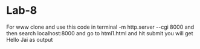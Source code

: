 # Lab-8
For www clone and use this code in terminal -m http.server --cgi 8000  and then search localhost:8000 and go to html1.html and hit submit you will get Hello Jai as output
